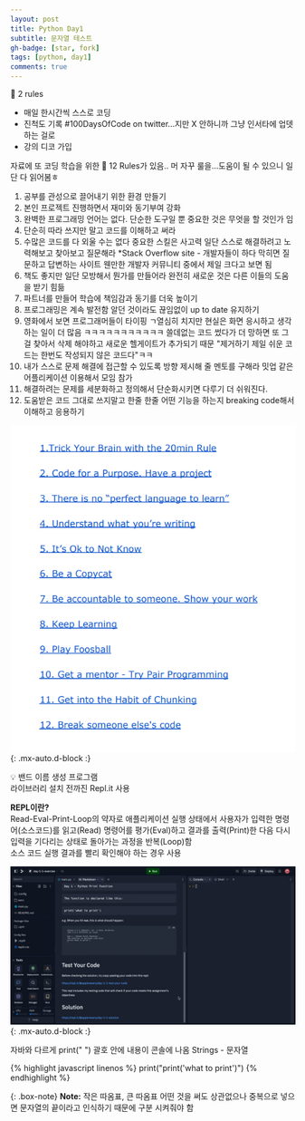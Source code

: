 ```yaml
---
layout: post
title: Python Day1
subtitle: 문자열 테스트
gh-badge: [star, fork]
tags: [python, day1]
comments: true
---
```



📒 2 rules
- 매일 한시간씩 스스로 코딩
- 진척도 기록 #100DaysOfCode on twitter...지만 X 안하니까 그냥 인서타에 업뎃하는 걸로
- 강의 디코 가입
 
자료에 또 코딩 학습을 위한 📒 12 Rules가 있음.. 머 자꾸 룰을...도움이 될 수 있으니 일단 다 읽어봄ㅎ
1. 공부를 관성으로 끌어내기 위한 환경 만들기
2. 본인 프로젝트 진행하면서 재미와 동기부여 강화 
3. 완벽한 프로그래밍 언어는 없다. 단순한 도구일 뿐 중요한 것은 무엇을 할 것인가 임
4. 단순히 따라 쓰지만 말고 코드를 이해하고 써라
5. 수많은 코드를 다 외울 수는 없다 중요한 스킬은 사고력
일단 스스로 해결하려고 노력해보고 찾아보고 질문해라
*Stack Overflow site - 개발자들이 하다 막히면 질문하고 답변하는 사이트 웬만한 개발자 커뮤니티 중에서 제일 크다고 보면 됨
6. 책도 좋지만 일단 모방해서 뭔가를 만들어라 완전히 새로운 것은 다른 이들의 도움을 받기 힘듦
7. 파트너를 만들어 학습에 책임감과 동기를 더욱 높이기
8. 프로그래밍은 계속 발전함 알던 것이라도 끊임없이 up to date 유지하기
9. 영화에서 보면 프로그래머들이 타이핑 ㄱ열심히 치지만 현실은 화면 응시하고 생각하는 일이 더 많음 ㅋㅋㅋㅋㅋㅋㅋㅋㅋㅋㅋ
쓸데없는 코드 썼다가 더 망하면 또 그걸 찾아서 삭제 해야하고 새로운 헬게이트가 추가되기 때문
"제거하기 제일 쉬운 코드는 한번도 작성되지 않은 코드다"ㅋㅋ
10. 내가 스스로 문제 해결에 접근할 수 있도록 방향 제시해 줄 멘토를 구해라 밋업 같은 어플리케이션 이용해서 모임 참가
11. 해결하려는 문제를 세분화하고 정의해서 단순화시키면 다루기 더 쉬워진다.
12. 도움받은 코드 그대로 쓰지말고 한줄 한줄 어떤 기능을 하는지 breaking code해서 이해하고 응용하기

    

![Rules](/assets/img/66.png){: .mx-auto.d-block :}



💡 밴드 이름 생성 프로그램  
라이브러리 설치 전까진 Repl.it 사용

**REPL이란?**  
Read-Eval-Print-Loop의 약자로 애플리케이션 실행 상태에서 사용자가 입력한 명령어(소스코드)를 읽고(Read) 명령어를 평가(Eval)하고 결과를 출력(Print)한 다음 다시 입력을 기다리는 상태로 돌아가는 과정을 반복(Loop)함  
소스 코드 실행 결과를 빨리 확인해야 하는 경우 사용




![Crepe](/assets/img/replit.jpg){: .mx-auto.d-block :}


자바와 다르게 print(" ") 괄호 안에 내용이 콘솔에 나옴
Strings - 문자열


{% highlight javascript linenos %}
print("print('what to print')")
{% endhighlight %}

{: .box-note}
**Note:** 작은 따옴표, 큰 따옴표 어떤 것을 써도 상관없으나 중복으로 넣으면 문자열의 끝이라고 인식하기 때문에 구분 시켜줘야 함



